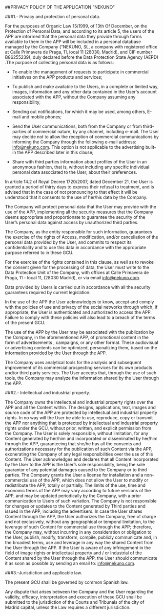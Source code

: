 ##PRIVACY POLICY OF THE APPLICATION "NEKUNO"

###1.- Privacy and protection of personal data. 

For the purposes of Organic Law 15/1999, of 13th Of December, on the Protection of Personal Data, and according to its article 5, the users of the APP are informed that the personal data they provide through forms available to them in the APP will be included in a personal database managed by the Company ("NEKUNO, SL, a company with registered office at Calle Primavera de Praga, 11, local 11 (28030, Madrid), and CIF number B86255239), duly declared before the Data Protection State Agency (AEPD) .The purpose of collecting personal data is as follows: 

- To enable the management of requests to participate in commercial initiatives on the  APP products and services; 

- To publish and make available to the Users, in a complete or limited way, images, information and any other data contained in the User's account associated with the APP, without the Company assuming any responsibility; 

- Sending out notifications, for which it may be used, among others, E-mail and mobile phones; 

- Send the User communications, both from the Company or from third-parties of  commercial nature, by any channel, including e-mail. The User may decide not to allow the reception of commercial communications by informing the Company through the following e-mail address: info@nekuno.com. This option is not applicable to the advertising built-in the APP described later in this clause; 

- Share with third parties information about profiles of the User in an anonymous fashion, that is, without including any specific individual personal data associated to the User, about their preferences. 

In article 14.2 of Royal Decree 1720/2007, dated December 21, the User is granted a period of thirty days to express their refusal to treatment, and is advised that in the case of not pronouncing to that effect it will be understood that it consents to the use of her/his data by the Company.

The Company will protect personal data that the User may provide with the use of the APP, implementing all the security measures that the Company deems appropriate and proportionate to guarantee the security of the User’s personal data against access by unauthorized third parties.

The Company, as the entity responsible for such information, guarantees the exercise of the rights of Access, modification, and/or cancellation of the personal data provided by the User, and commits to respect its confidentiality and to use this data in accordance with the appropriate purpose referred to in these GCU. 

For the exercise of the rights contained in this clause, as well as to revoke the consent given for the processing of data, the User must write to the Data Protection Unit of the Company, with offices at Calle Primavera de Praga, 11 - local 11, (28030 Madrid), or via email info@nekuno.com.

Data provided by Users is carried out in accordance with all the security guarantees required by current legislation.
 
In the use of the APP the User acknowledges to know, accept and comply with the policies of use and privacy of the social networks through which, if appropriate, the User is authenticated and authorized to access the APP. Failure to comply with these policies will also lead to a breach of the terms of the present GCU.

The use of the APP by the User may be associated with the publication by the Company, in the aforementioned APP, of promotional content in the form of advertisements , campaigns, or any other format. These audiovisual or advertising contents can be optimized, personalizing them, based on the information provided by the User through the APP. 

The Company uses analytical tools for the analysis and subsequent improvement of its commercial prospecting services for its own products and/or third party services. The User accepts that, through the use of such tools, the Company may analyze the information shared by the User through the APP.


###2.- Intellectual and industrial property. 

The Company owns the intellectual and industrial property rights over the APP and all the Content within. The designs, applications, text, images and source code of the APP are protected by intellectual and industrial property rights. In no way will the User be able to use, reproduce, copy or transmit the APP nor anything that is protected by intellectual and industrial property rights under the GCU, without prior, written, and explicit permission from the Company. The User is solely responsible, without limitation, for any Content generated by her/him and incorporated or disseminated by her/him through the APP, guaranteeing that she/he has all the consents and authorizations necessary for the publication of such Content via the APP, exonerating the Company of any legal responsibilities over the use of this Content. The User acknowledges and declares that all Content incorporated by the User to the APP is the User’s sole responsibility, being the sole guarantor of any potential damages caused to the Company or to third parties. The Company grants the User a license for installation and a non-commercial use of the APP, which does not allow the User to modify or redistribute the APP, totally or partially. The limits of the use, time and economic terms of the APP may vary according to future versions of the APP, and may be updated periodically by the Company, with a prior communication to Users of such variation. The Company is not responsible for changes or updates to the Content generated by Third parties and issued in the APP, including the advertisers. In case the User shares Content through the APP, the User authorizes the Company, free of charge and not exclusively, without any geographical or temporal limitation, to the leverage of such Content for commercial use through the APP; therefore, the Company may, without incurring in  any consideration or obligation to the User, publish, modify, transform, compile, publicly communicate and, in the broadest terms, use and leverage in any way the shared Content from the User through the APP. If the User is aware of any infringement in the field of image rights or intellectual property and / or Industrial of the Content shared by the User through the APP, the User should communicate it as soon as possible by sending an email to: info@nekuno.com.


###3.-Jurisdiction and applicable law. 

The present GCU shall be governed by common Spanish law. 

Any dispute that arises between the Company and the User regarding the validity, efficacy, interpretation and execution of these GCU shall be submitted to the jurisdiction of the Courts and Tribunals of the city of Madrid capital, unless the Law requires a different jurisdiction.
